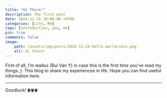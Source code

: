 ```yaml
---
title: "Hi There!"
description: The first post
date: 2024-12-25 10:00:00 +0700
categories: [Life, Me]
tags: [introduction, you, me]
pin: true
comments: false
image:
    path: /assets/img/posts/2024-12-25-hello-world/shin.png
    alt: Hi there!
---
```


First of all, I’m waibui (Bui Van Y) in case this is the first time you’ve read my things ;).
This blog to share my experiences in life. Hope you can find useful information here.

---
Goodluck! 🍀🍀🍀